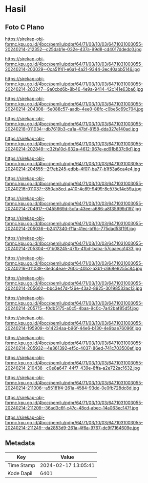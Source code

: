 # Hasil

## Foto C Plano

https://sirekap-obj-formc.kpu.go.id/4bcc/pemilu/pdpr/64/71/03/10/03/6471031003055-20240214-212352--c25dab1e-032e-437a-99d8-cd4017ddedc0.jpg

https://sirekap-obj-formc.kpu.go.id/4bcc/pemilu/pdpr/64/71/03/10/03/6471031003055-20240214-203029--0ca51f41-e6a1-4a21-9344-3ec40abb5146.jpg

https://sirekap-obj-formc.kpu.go.id/4bcc/pemilu/pdpr/64/71/03/10/03/6471031003055-20240214-203247--9a0cbd6b-8b46-4e9a-9414-42c141e63ba6.jpg

https://sirekap-obj-formc.kpu.go.id/4bcc/pemilu/pdpr/64/71/03/10/03/6471031003055-20240214-204308--5e088c57-aadb-4ee0-88fc-c0be5c69c704.jpg

https://sirekap-obj-formc.kpu.go.id/4bcc/pemilu/pdpr/64/71/03/10/03/6471031003055-20240216-011034--db7619b3-ca1a-47bf-8158-dda327e140ad.jpg

https://sirekap-obj-formc.kpu.go.id/4bcc/pemilu/pdpr/64/71/03/10/03/6471031003055-20240214-202849--c32fa10d-632a-4612-967e-ed91b837c9d1.jpg

https://sirekap-obj-formc.kpu.go.id/4bcc/pemilu/pdpr/64/71/03/10/03/6471031003055-20240214-204555--2f7eb245-edbb-4f07-ba77-b1f53a6ca4e4.jpg

https://sirekap-obj-formc.kpu.go.id/4bcc/pemilu/pdpr/64/71/03/10/03/6471031003055-20240216-011037--850ab8ed-a410-4c89-9499-8e575e14e59a.jpg

https://sirekap-obj-formc.kpu.go.id/4bcc/pemilu/pdpr/64/71/03/10/03/6471031003055-20240214-204917--0455969d-5cfa-43ee-a686-a8f35999d197.jpg

https://sirekap-obj-formc.kpu.go.id/4bcc/pemilu/pdpr/64/71/03/10/03/6471031003055-20240214-205036--b2417340-ff1a-41ec-bf6c-775dad53f19f.jpg

https://sirekap-obj-formc.kpu.go.id/4bcc/pemilu/pdpr/64/71/03/10/03/6471031003055-20240214-205304--01b08245-47fb-41bd-baba-57caaeca1433.jpg

https://sirekap-obj-formc.kpu.go.id/4bcc/pemilu/pdpr/64/71/03/10/03/6471031003055-20240216-011039--3edc4eae-260c-40b3-a3b1-c668e9255c84.jpg

https://sirekap-obj-formc.kpu.go.id/4bcc/pemilu/pdpr/64/71/03/10/03/6471031003055-20240214-205602--bbc3e47d-f26e-43a2-8925-30198533ac13.jpg

https://sirekap-obj-formc.kpu.go.id/4bcc/pemilu/pdpr/64/71/03/10/03/6471031003055-20240214-205715--f0db5175-a0c5-4baa-9c0c-7a42baf85d5f.jpg

https://sirekap-obj-formc.kpu.go.id/4bcc/pemilu/pdpr/64/71/03/10/03/6471031003055-20240214-195909--b14234aa-b96f-44e6-b130-4e9bae76096f.jpg

https://sirekap-obj-formc.kpu.go.id/4bcc/pemilu/pdpr/64/71/03/10/03/6471031003055-20240214-205932--4e361392-ef5c-4037-86ed-741c703500ef.jpg

https://sirekap-obj-formc.kpu.go.id/4bcc/pemilu/pdpr/64/71/03/10/03/6471031003055-20240214-210438--c0e8a647-44f7-439e-8ffa-a2e722ac1632.jpg

https://sirekap-obj-formc.kpu.go.id/4bcc/pemilu/pdpr/64/71/03/10/03/6471031003055-20240214-211006--a55181f4-261a-4584-93dd-0e0fb728dc8d.jpg

https://sirekap-obj-formc.kpu.go.id/4bcc/pemilu/pdpr/64/71/03/10/03/6471031003055-20240214-211209--36ad3c6f-c47c-48cd-abec-14a063ec147f.jpg

https://sirekap-obj-formc.kpu.go.id/4bcc/pemilu/pdpr/64/71/03/10/03/6471031003055-20240214-211249--da2853d9-261a-4f6a-9767-dc9f7164609e.jpg


## Metadata

| Key        | Value               |
| ---------- | ------------------- |
| Time Stamp | 2024-02-17 13:05:41 |
| Kode Dapil | 6401                |



